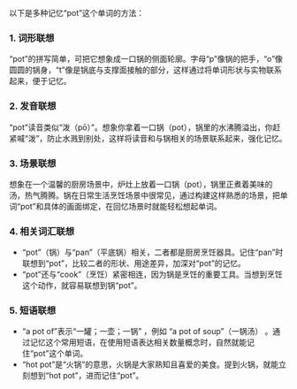 以下是多种记忆“pot”这个单词的方法：

### 1. 词形联想
“pot”的拼写简单，可把它想象成一口锅的侧面轮廓。字母“p”像锅的把手，“o”像圆圆的锅身，“t”像是锅底与支撑面接触的部分，这样通过将单词形状与实物联系起来，便于记忆。

### 2. 发音联想
“pot”读音类似“泼（pō）”。想象你拿着一口锅（pot），锅里的水沸腾溢出，你赶紧喊“泼”，防止水溅到别处，这样将读音和与锅相关的场景联系起来，强化记忆。

### 3. 场景联想
想象在一个温馨的厨房场景中，炉灶上放着一口锅（pot），锅里正煮着美味的汤，热气腾腾。锅在日常生活烹饪场景中很常见，通过构建这样熟悉的场景，把单词“pot”和具体的画面绑定，在回忆场景时就能轻松想起单词。

### 4. 相关词汇联想
 - “pot”（锅）与“pan”（平底锅）相关，二者都是厨房烹饪器具。记住“pan”时联想到“pot”，比较二者的形状、用途差异，加深对“pot”的记忆。
 - “pot”还与“cook”（烹饪）紧密相连，因为锅是烹饪的重要工具。当想到烹饪这个动作，就容易联想到锅“pot”。

### 5. 短语联想
 - “a pot of”表示“一罐；一壶；一锅” ，例如 “a pot of soup”（一锅汤） 。通过记忆这个常用短语，在使用短语表达相关数量概念时，自然就能记住“pot”这个单词。
 - “hot pot”是“火锅”的意思，火锅是大家熟知且喜爱的美食。提到火锅，就能立刻想到“hot pot”，进而记住“pot”。 